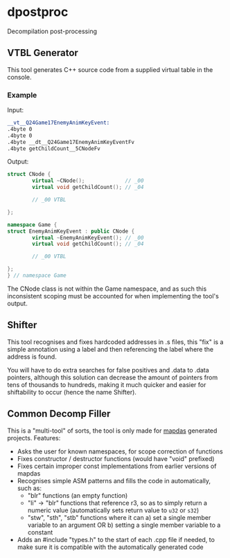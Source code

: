 # dpostproc
 Decompilation post-processing

## VTBL Generator
This tool generates C++ source code from a supplied virtual table in the console.

### Example
Input:

```asm
__vt__Q24Game17EnemyAnimKeyEvent:
.4byte 0
.4byte 0
.4byte __dt__Q24Game17EnemyAnimKeyEventFv
.4byte getChildCount__5CNodeFv
```

Output:

```cpp
struct CNode {
        virtual ~CNode();             // _00
        virtual void getChildCount(); // _04

        // _00 VTBL

};

namespace Game {
struct EnemyAnimKeyEvent : public CNode {
        virtual ~EnemyAnimKeyEvent(); // _00
        virtual void getChildCount(); // _04

        // _00 VTBL

};
} // namespace Game
```

The CNode class is not within the Game namespace, and as such this inconsistent scoping must be accounted for when implementing the tool's output.

## Shifter
This tool recognises and fixes hardcoded addresses in .s files, this "fix" is a simple annotation using a label and then referencing the label where the address is found.

You will have to do extra searches for false positives and .data to .data pointers, although this solution can decrease the amount of pointers from tens of thousands to hundreds, making it much quicker and easier for shiftability to occur (hence the name Shifter).

## Common Decomp Filler
This is a "multi-tool" of sorts, the tool is only made for <a href="https://github.com/intns/mapdas">mapdas</a> generated projects.
Features:
- Asks the user for known namespaces, for scope correction of functions
- Fixes constructor / destructor functions (would have "void" prefixed)
- Fixes certain improper const implementations from earlier versions of mapdas
- Recognises simple ASM patterns and fills the code in automatically, such as:
	- "blr" functions (an empty function)
	- "li" -> "blr" functions that reference r3, so as to simply return a numeric value (automatically sets return value to `u32` or `s32`)
	- "stw", "sth", "stb" functions where it can a) set a single member variable to an argument OR b) setting a single member variable to a constant
- Adds an #include "types.h" to the start of each .cpp file if needed, to make sure it is compatible with the automatically generated code
